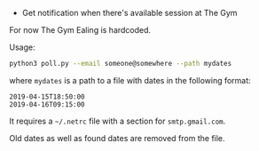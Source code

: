 * Get notification when there's available session at The Gym

For now The Gym Ealing is hardcoded.

Usage:

```bash
python3 poll.py --email someone@somewhere --path mydates
```

where `mydates` is a path to a file with dates in the following format:

```
2019-04-15T18:50:00
2019-04-16T09:15:00
```

It requires a `~/.netrc` file with a section for `smtp.gmail.com`.

Old dates as well as found dates are removed from the file.
